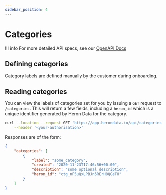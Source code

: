 ```yaml
---
sidebar_position: 4
---
```


# Categories

!!! info
    For more detailed API specs, see our [OpenAPI Docs](https://app.herondata.io/docs)

## Defining categories
Category labels are defined manually by the customer during onboarding.

## Reading categories
You can view the labels of categories set for you by issuing a `GET` request to  `/categories`.
This will return a few fields, including a `heron_id` which is a unique
identifier generated by Heron Data for the category.

```bash
curl --location --request GET 'https://app.herondata.io/api/categories' \
    --header '<your-authorisation>'
```

Responses are of the form:

```json
{
    "categories": [
        {
            "label": "some_category",
            "created": "2020-11-23T17:46:56+00:00",
            "description": "some optional description",
            "heron_id": "ctg_nF5uQxLPBJn5RErH8QGeTH"
        }
    ]
}
```

